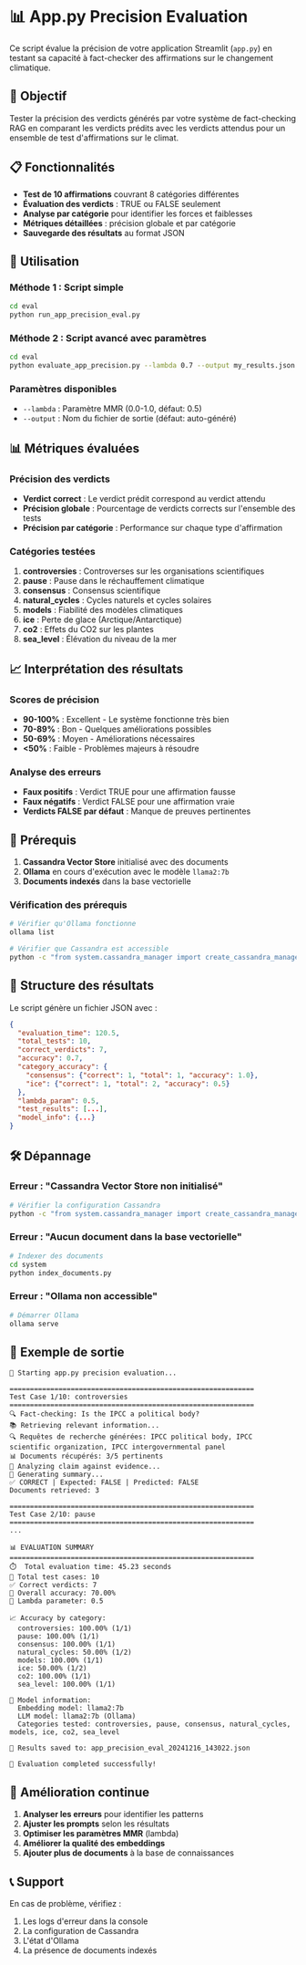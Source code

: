 # 📊 App.py Precision Evaluation

Ce script évalue la précision de votre application Streamlit (`app.py`) en testant sa capacité à fact-checker des affirmations sur le changement climatique.

## 🎯 Objectif

Tester la précision des verdicts générés par votre système de fact-checking RAG en comparant les verdicts prédits avec les verdicts attendus pour un ensemble de test d'affirmations sur le climat.

## 📋 Fonctionnalités

- **Test de 10 affirmations** couvrant 8 catégories différentes
- **Évaluation des verdicts** : TRUE ou FALSE seulement
- **Analyse par catégorie** pour identifier les forces et faiblesses
- **Métriques détaillées** : précision globale et par catégorie
- **Sauvegarde des résultats** au format JSON

## 🚀 Utilisation

### Méthode 1 : Script simple

```bash
cd eval
python run_app_precision_eval.py
```

### Méthode 2 : Script avancé avec paramètres

```bash
cd eval
python evaluate_app_precision.py --lambda 0.7 --output my_results.json
```

### Paramètres disponibles

- `--lambda` : Paramètre MMR (0.0-1.0, défaut: 0.5)
- `--output` : Nom du fichier de sortie (défaut: auto-généré)

## 📊 Métriques évaluées

### Précision des verdicts

- **Verdict correct** : Le verdict prédit correspond au verdict attendu
- **Précision globale** : Pourcentage de verdicts corrects sur l'ensemble des tests
- **Précision par catégorie** : Performance sur chaque type d'affirmation

### Catégories testées

1. **controversies** : Controverses sur les organisations scientifiques
2. **pause** : Pause dans le réchauffement climatique
3. **consensus** : Consensus scientifique
4. **natural_cycles** : Cycles naturels et cycles solaires
5. **models** : Fiabilité des modèles climatiques
6. **ice** : Perte de glace (Arctique/Antarctique)
7. **co2** : Effets du CO2 sur les plantes
8. **sea_level** : Élévation du niveau de la mer

## 📈 Interprétation des résultats

### Scores de précision

- **90-100%** : Excellent - Le système fonctionne très bien
- **70-89%** : Bon - Quelques améliorations possibles
- **50-69%** : Moyen - Améliorations nécessaires
- **<50%** : Faible - Problèmes majeurs à résoudre

### Analyse des erreurs

- **Faux positifs** : Verdict TRUE pour une affirmation fausse
- **Faux négatifs** : Verdict FALSE pour une affirmation vraie
- **Verdicts FALSE par défaut** : Manque de preuves pertinentes

## 🔧 Prérequis

1. **Cassandra Vector Store** initialisé avec des documents
2. **Ollama** en cours d'exécution avec le modèle `llama2:7b`
3. **Documents indexés** dans la base vectorielle

### Vérification des prérequis

```bash
# Vérifier qu'Ollama fonctionne
ollama list

# Vérifier que Cassandra est accessible
python -c "from system.cassandra_manager import create_cassandra_manager; cm = create_cassandra_manager(); print(cm.get_collection_info())"
```

## 📁 Structure des résultats

Le script génère un fichier JSON avec :

```json
{
  "evaluation_time": 120.5,
  "total_tests": 10,
  "correct_verdicts": 7,
  "accuracy": 0.7,
  "category_accuracy": {
    "consensus": {"correct": 1, "total": 1, "accuracy": 1.0},
    "ice": {"correct": 1, "total": 2, "accuracy": 0.5}
  },
  "lambda_param": 0.5,
  "test_results": [...],
  "model_info": {...}
}
```

## 🛠️ Dépannage

### Erreur : "Cassandra Vector Store non initialisé"

```bash
# Vérifier la configuration Cassandra
python -c "from system.cassandra_manager import create_cassandra_manager; cm = create_cassandra_manager()"
```

### Erreur : "Aucun document dans la base vectorielle"

```bash
# Indexer des documents
cd system
python index_documents.py
```

### Erreur : "Ollama non accessible"

```bash
# Démarrer Ollama
ollama serve
```

## 📝 Exemple de sortie

```
🚀 Starting app.py precision evaluation...

============================================================
Test Case 1/10: controversies
============================================================
🔍 Fact-checking: Is the IPCC a political body?
📚 Retrieving relevant information...
🔍 Requêtes de recherche générées: IPCC political body, IPCC scientific organization, IPCC intergovernmental panel
📊 Documents récupérés: 3/5 pertinents
🧠 Analyzing claim against evidence...
📝 Generating summary...
✅ CORRECT | Expected: FALSE | Predicted: FALSE
Documents retrieved: 3

============================================================
Test Case 2/10: pause
============================================================
...

📊 EVALUATION SUMMARY
============================================================
⏱️  Total evaluation time: 45.23 seconds
📝 Total test cases: 10
✅ Correct verdicts: 7
🎯 Overall accuracy: 70.00%
🔧 Lambda parameter: 0.5

📈 Accuracy by category:
  controversies: 100.00% (1/1)
  pause: 100.00% (1/1)
  consensus: 100.00% (1/1)
  natural_cycles: 50.00% (1/2)
  models: 100.00% (1/1)
  ice: 50.00% (1/2)
  co2: 100.00% (1/1)
  sea_level: 100.00% (1/1)

🤖 Model information:
  Embedding model: llama2:7b
  LLM model: llama2:7b (Ollama)
  Categories tested: controversies, pause, consensus, natural_cycles, models, ice, co2, sea_level

💾 Results saved to: app_precision_eval_20241216_143022.json

🎉 Evaluation completed successfully!
```

## 🔄 Amélioration continue

1. **Analyser les erreurs** pour identifier les patterns
2. **Ajuster les prompts** selon les résultats
3. **Optimiser les paramètres MMR** (lambda)
4. **Améliorer la qualité des embeddings**
5. **Ajouter plus de documents** à la base de connaissances

## 📞 Support

En cas de problème, vérifiez :

1. Les logs d'erreur dans la console
2. La configuration de Cassandra
3. L'état d'Ollama
4. La présence de documents indexés
